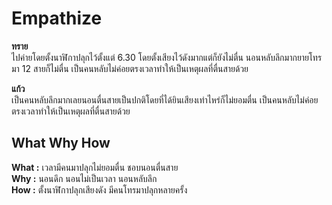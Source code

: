 # Empathize


**ทราย**<br>
ไปค่ายโดยตั้งนาฬิกาปลุกไว้ตั้งแต่ 6.30 โดยตั้งเสียงไว้ดังมากแต่ก็ยังไม่ตื่น นอนหลับลึกมากยายโทรมา 12 สายก็ไม่ตื่น เป็นคนหลับไม่ค่อยตรงเวลาทำให้เป็นเหตุผลที่ตื่นสายด้วย<br>

**แก้ว**<br>
เป็นคนหลับลึกมากเลยนอนตื่นสายเป็นปกติโดยที่ได้ยินเสียงเท่าไหร่ก็ไม่ยอมตื่น เป็นคนหลับไม่ค่อยตรงเวลาทำให้เป็นเหตุผลที่ตื่นสายด้วย<br>


## What Why How
**What :** เวลามีคนมาปลุกไม่ยอมตื่น ชอบนอนตื่นสาย <br>
**Why :** นอนดึก นอนไม่เป็นเวลา นอนหลับลึก <br>
**How :** ตั้งนาฬิกาปลุกเสียงดัง มีคนโทรมาปลุกหลายครั้ง <br>


